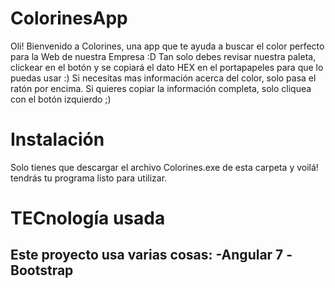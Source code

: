 # ColorinesApp

Oli! Bienvenido a Colorines, una app que te ayuda a buscar el color perfecto para la Web de nuestra Empresa :D
Tan solo debes revisar nuestra paleta, clickear en el botón y se copiará el dato HEX en el portapapeles para que lo puedas usar :)
Si necesitas mas información acerca del color, solo pasa el ratón por encima. Si quieres copiar la información completa, solo cliquea con el botón izquierdo ;)

# Instalación

Solo tienes que descargar el archivo Colorines.exe de esta carpeta y voilá! tendrás tu programa listo para utilizar.

# TECnología usada

Este proyecto usa varias cosas:
-Angular 7
-Bootstrap
-
